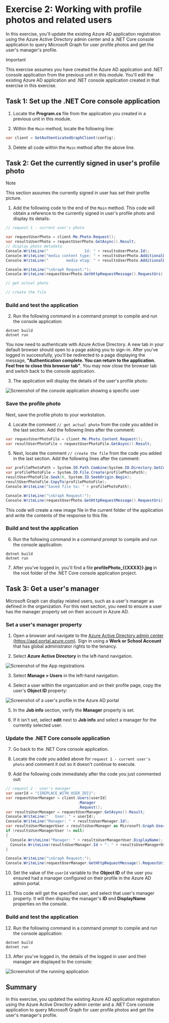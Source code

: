 # Exercise 2: Working with profile photos and related users

In this exercise, you'll update the existing Azure AD application registration using the Azure Active Directory admin center and a .NET Core console application to query Microsoft Graph for user profile photos and get the user's manager's profile.

> [!IMPORTANT]
> This exercise assumes you have created the Azure AD application and .NET console application from the previous unit in this module. You'll edit the existing Azure AD application and .NET console application created in that exercise in this exercise.

## Task 1: Set up the .NET Core console application

1. Locate the **Program.cs** file from the application you created in a previous unit in this module.

2. Within the `Main` method, locate the following line:

```csharp
var client = GetAuthenticatedGraphClient(config);
```

3. Delete all code within the `Main` method after the above line.

## Task 2: Get the currently signed in user's profile photo

> [!NOTE]
> This section assumes the currently signed in user has set their profile picture.

1. Add the following code to the end of the `Main` method. This code will obtain a reference to the currently signed in user's profile photo and display its details:

```csharp
// request 1 - current user's photo

var requestUserPhoto = client.Me.Photo.Request();
var resultsUserPhoto = requestUserPhoto.GetAsync().Result;
// display photo metadata
Console.WriteLine("                Id: " + resultsUserPhoto.Id);
Console.WriteLine("media content type: " + resultsUserPhoto.AdditionalData["@odata.mediaContentType"]);
Console.WriteLine("        media etag: " + resultsUserPhoto.AdditionalData["@odata.mediaEtag"]);

Console.WriteLine("\nGraph Request:");
Console.WriteLine(requestUserPhoto.GetHttpRequestMessage().RequestUri);

// get actual photo

// create the file
```

### Build and test the application

2. Run the following command in a command prompt to compile and run the console application:

```console
dotnet build
dotnet run
```

You now need to authenticate with Azure Active Directory. A new tab in your default browser should open to a page asking you to sign-in. After you've logged in successfully, you'll be redirected to a page displaying the message, **"Authentication complete. You can return to the application. Feel free to close this browser tab"**. You may now close the browser tab and switch back to the console application.

3. The application will display the details of the user's profile photo:

![Screenshot of the console application showing a specific user](../../Linked_Image_Files/2-Graph/access-user-data//05-app-run-01.png)

### Save the profile photo

Next, save the profile photo to your workstation.

4. Locate the comment `// get actual photo` from the code you added in the last section. Add the following lines after the comment:

```csharp
var requestUserPhotoFile = client.Me.Photo.Content.Request();
var resultUserPhotoFile = requestUserPhotoFile.GetAsync().Result;
```

5. Next, locate the comment `// create the file` from the code you added in the last section. Add the following lines after the comment:

```csharp
var profilePhotoPath = System.IO.Path.Combine(System.IO.Directory.GetCurrentDirectory(), "profilePhoto_" + resultsUserPhoto.Id + ".jpg");
var profilePhotoFile = System.IO.File.Create(profilePhotoPath);
resultUserPhotoFile.Seek(0, System.IO.SeekOrigin.Begin);
resultUserPhotoFile.CopyTo(profilePhotoFile);
Console.WriteLine("Saved file to: " + profilePhotoPath);

Console.WriteLine("\nGraph Request:");
Console.WriteLine(requestUserPhoto.GetHttpRequestMessage().RequestUri);
```

This code will create a new image file in the current folder of the application and write the contents of the response to this file.

### Build and test the application

6. Run the following command in a command prompt to compile and run the console application:

```console
dotnet build
dotnet run
```

7. After you've logged in, you'll find a file **profilePhoto_{{XXXX}}.jpg** in the root folder of the .NET Core console application project.

## Task 3: Get a user's manager

Microsoft Graph can display related users, such as a user's manager as defined in the organization. For this next section, you need to ensure a user has the manager property set on their account in Azure AD.

### Set a user's manager property

1. Open a browser and navigate to the [Azure Active Directory admin center (https://aad.portal.azure.com)](https://aad.portal.azure.com). Sign in using a **Work or School Account** that has global administrator rights to the tenancy.

2. Select **Azure Active Directory** in the left-hand navigation.

  ![Screenshot of the App registrations](../../Linked_Image_Files/2-Graph/access-user-data//azure-ad-portal-home.png)

3. Select **Manage > Users** in the left-hand navigation.

4. Select a user within the organization and on their profile page, copy the user's **Object ID** property:

![Screenshot of a user's profile in the Azure AD portal](../../Linked_Image_Files/2-Graph/access-user-data//05-azure-ad-portal-user-profile-01.png)

5. In the **Job info** section, verify the **Manager** property is set.

6. If it isn't set, select **edit** next to **Job info** and select a manager for the currently selected user.

### Update the .NET Core console application

7. Go back to the .NET Core console application.

8. Locate the code you added above for `request 1 - current user's photo` and comment it out so it doesn't continue to execute.

9. Add the following code immediately after the code you just commented out:

```csharp
// request 2 - user's manager
var userId = "{{REPLACE_WITH_USER_ID}}";
var requestUserManager = client.Users[userId]
                                .Manager
                                .Request();
var resultsUserManager = requestUserManager.GetAsync().Result;
Console.WriteLine("   User: " + userId);
Console.WriteLine("Manager: " + resultsUserManager.Id);
var resultsUserManagerUser = resultsUserManager as Microsoft.Graph.User;
if (resultsUserManagerUser != null)
{
  Console.WriteLine("Manager: " + resultsUserManagerUser.DisplayName);
  Console.WriteLine(resultsUserManager.Id + ": " + resultsUserManagerUser.DisplayName + " <" + resultsUserManagerUser.Mail + ">");
}

Console.WriteLine("\nGraph Request:");
Console.WriteLine(requestUserManager.GetHttpRequestMessage().RequestUri);
```

10. Set the value of the `userId` variable to the **Object ID** of the user you ensured had a manager configured on their profile in the Azure AD admin portal.

11. This code will get the specified user, and select that user's manager property. It will then display the manager's **ID** and **DisplayName** properties on the console.

### Build and test the application

12. Run the following command in a command prompt to compile and run the console application:

```console
dotnet build
dotnet run
```

13. After you've logged in, the details of the logged in user and their manager are displayed to the console:

![Screenshot of the running application](../../Linked_Image_Files/2-Graph/access-user-data//05-app-run-02.png)

## Summary

In this exercise, you updated the existing Azure AD application registration using the Azure Active Directory admin center and a .NET Core console application to query Microsoft Graph for user profile photos and get the user's manager's profile.
